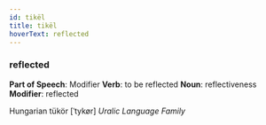 ```yaml
---
id: tikël
title: tikël
hoverText: reflected
---
```


### reflected

**Part of Speech**: Modifier
**Verb**: to be reflected
**Noun**: reflectiveness
**Modifier**: reflected

Hungarian tükör [ˈtykør]
*Uralic Language Family*